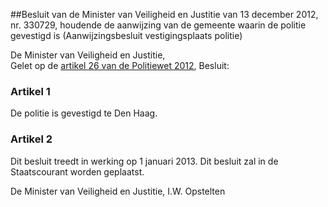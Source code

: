 <meta http-equiv='Content-Type' content='text/html; charset=utf-8' />

##Besluit van de Minister van Veiligheid en Justitie van 13 december 2012, nr. 330729, houdende de aanwijzing van de gemeente waarin de politie gevestigd is (Aanwijzingsbesluit vestigingsplaats politie)

De Minister van Veiligheid en Justitie,  
Gelet op de [artikel 26 van de Politiewet 2012](../../../../../wet/politiewet/2012/BWBR0031788/README.md),
Besluit:    

### Artikel  1  

De politie is gevestigd te Den Haag. 

### Artikel  2  

Dit besluit treedt in werking op 1 januari 2013. 
Dit besluit zal in de Staatscourant worden geplaatst.  

De 
Minister van Veiligheid en Justitie, 
I.W. Opstelten     
